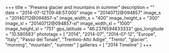 +++
title = "Presena glacier and mountains in summer"
description = ""
date = "2014-07-12T09:48:57.000"
image = "20140712@094857"
image_s = "20140712@094857-s"
image_width_s = "400"
image_height_s = "300"
image_xl = "20140712@094857-xl"
image_width_xl = "1000"
image_height_xl = "751"
gps_latitude = "46.2376594833333"
gps_longitude = "10.580583"
phototags = [ "2014", "2014-07", "2014-07-12", "Europe", "Italy", "Passo del Tonale", "Trentino-Alto Adige", "Trento", "glacier", "morning", "mountain", "summer" ]
galleries = [ "2014 Timeline" ]
+++
